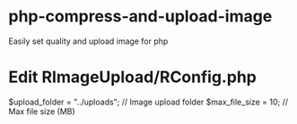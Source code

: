 # php-compress-and-upload-image
Easily set quality and upload image for php
# Edit RImageUpload/RConfig.php
$upload_folder = "../uploads"; // Image upload folder
$max_file_size = 10; // Max file size (MB)
